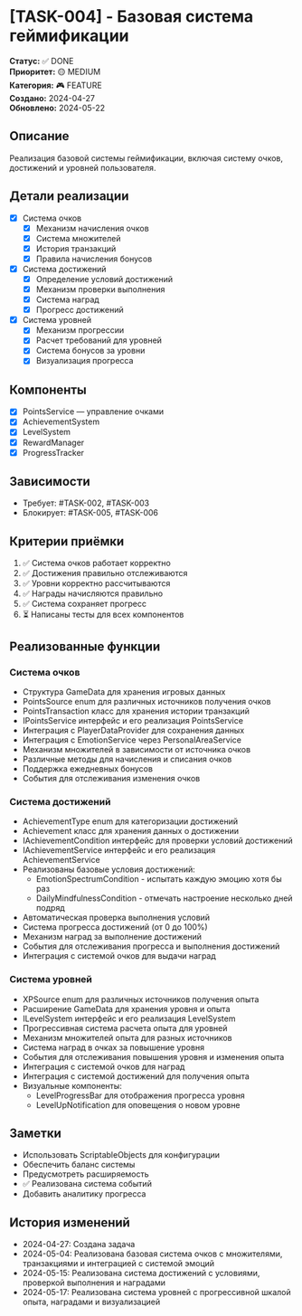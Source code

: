 # [TASK-004] - Базовая система геймификации

**Статус:** ✅ DONE  
**Приоритет:** 🟡 MEDIUM  
**Категория:** 🎮 FEATURE  
**Создано:** 2024-04-27  
**Обновлено:** 2024-05-22  

## Описание
Реализация базовой системы геймификации, включая систему очков, достижений и уровней пользователя.

## Детали реализации
- [x] Система очков
  - [x] Механизм начисления очков
  - [x] Система множителей
  - [x] История транзакций
  - [x] Правила начисления бонусов
- [x] Система достижений
  - [x] Определение условий достижений
  - [x] Механизм проверки выполнения
  - [x] Система наград
  - [x] Прогресс достижений
- [x] Система уровней
  - [x] Механизм прогрессии
  - [x] Расчет требований для уровней
  - [x] Система бонусов за уровни
  - [x] Визуализация прогресса

## Компоненты
- [x] PointsService — управление очками
- [x] AchievementSystem
- [x] LevelSystem
- [x] RewardManager
- [x] ProgressTracker

## Зависимости
- Требует: #TASK-002, #TASK-003
- Блокирует: #TASK-005, #TASK-006

## Критерии приёмки
1. ✅ Система очков работает корректно
2. ✅ Достижения правильно отслеживаются
3. ✅ Уровни корректно рассчитываются
4. ✅ Награды начисляются правильно
5. ✅ Система сохраняет прогресс
6. ⏳ Написаны тесты для всех компонентов

## Реализованные функции

### Система очков
- Структура GameData для хранения игровых данных
- PointsSource enum для различных источников получения очков
- PointsTransaction класс для хранения истории транзакций
- IPointsService интерфейс и его реализация PointsService
- Интеграция с PlayerDataProvider для сохранения данных
- Интеграция с EmotionService через PersonalAreaService
- Механизм множителей в зависимости от источника очков
- Различные методы для начисления и списания очков
- Поддержка ежедневных бонусов
- События для отслеживания изменения очков

### Система достижений
- AchievementType enum для категоризации достижений
- Achievement класс для хранения данных о достижении
- IAchievementCondition интерфейс для проверки условий достижений
- IAchievementService интерфейс и его реализация AchievementService
- Реализованы базовые условия достижений:
  - EmotionSpectrumCondition - испытать каждую эмоцию хотя бы раз
  - DailyMindfulnessCondition - отмечать настроение несколько дней подряд
- Автоматическая проверка выполнения условий
- Система прогресса достижений (от 0 до 100%)
- Механизм наград за выполнение достижений
- События для отслеживания прогресса и выполнения достижений
- Интеграция с системой очков для выдачи наград

### Система уровней
- XPSource enum для различных источников получения опыта
- Расширение GameData для хранения уровня и опыта
- ILevelSystem интерфейс и его реализация LevelSystem
- Прогрессивная система расчета опыта для уровней
- Механизм множителей опыта для разных источников
- Система наград в очках за повышение уровня
- События для отслеживания повышения уровня и изменения опыта
- Интеграция с системой очков для наград
- Интеграция с системой достижений для получения опыта
- Визуальные компоненты:
  - LevelProgressBar для отображения прогресса уровня
  - LevelUpNotification для оповещения о новом уровне

## Заметки
- Использовать ScriptableObjects для конфигурации
- Обеспечить баланс системы
- Предусмотреть расширяемость
- ✅ Реализована система событий
- Добавить аналитику прогресса

## История изменений
- 2024-04-27: Создана задача
- 2024-05-04: Реализована базовая система очков с множителями, транзакциями и интеграцией с системой эмоций
- 2024-05-15: Реализована система достижений с условиями, проверкой выполнения и наградами
- 2024-05-17: Реализована система уровней с прогрессивной шкалой опыта, наградами и визуализацией 